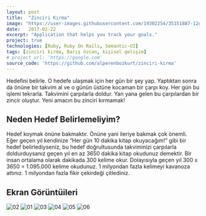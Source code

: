```yaml
---
layout: post
title:  "Zinciri Kırma"
image: "https://user-images.githubusercontent.com/19302254/35151887-12d7b6ce-fd31-11e7-8f70-3f7bd96c94bf.png"
date:   2017-02-22
excerpt: "Application that helps you track your goals."
project: true
technologies: [Ruby, Ruby On Rails, Semantic-UI]
tags: [zinciri kırma, Barış özcan, kişisel gelişim]
# project_url: 'https://google.com'
source_code: 'https://github.com/alperenbozkurt/zinciri-kirma'
---
```


Hedefini belirle. O hedefe ulaşmak için her gün bir şey yap. Yaptıktan sonra da önüne bir takvim al ve o günün üstüne kocaman bir çarpı koy. Her gün bu işlemi tekrarla. Takvimini çarpılarla doldur. Yan yana gelen bu çarpılardan bir zincir oluştur. Yeni amacın bu zinciri kırmamak!

## Neden Hedef Belirlemeliyim?
Hedef koymak önüne bakmaktır. Önüne yani ileriye bakmak çok önemli. Eğer geçen yıl kendinize “Her gün 10 dakika kitap okuyacağım!” gibi bir hedef belirlediyseniz, bu hedef doğrultusunda takviminizi çarpılarla doldurduysanız geçen yıl en az 3650 dakika kitap okudunuz demektir. Bir insan ortalama olarak dakikada 300 kelime okur. Dolayısıyla geçen yıl 300 x 3650 = 1.095.000 kelime okudunuz. 1 milyondan fazla kelimeyi kavanoza attınız. 1 milyondan fazla fikir çekirdeği çitlediniz.

## Ekran Görüntüileri
![02](https://user-images.githubusercontent.com/19302254/35151887-12d7b6ce-fd31-11e7-8f70-3f7bd96c94bf.png)
![01](https://user-images.githubusercontent.com/19302254/35151886-12a66e5c-fd31-11e7-950e-307ca39cad0b.png)
![03](https://user-images.githubusercontent.com/19302254/35151888-12fca06a-fd31-11e7-8c8e-362be74101f0.png)
![04](https://user-images.githubusercontent.com/19302254/35151889-13214960-fd31-11e7-8523-d07ea8107e18.png)
![05](https://user-images.githubusercontent.com/19302254/35151890-134080e6-fd31-11e7-83eb-7b6714bf8f47.png)
![06](https://user-images.githubusercontent.com/19302254/35151891-13675e28-fd31-11e7-8245-7e0385e6971e.png)

